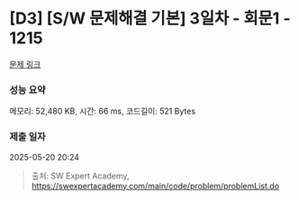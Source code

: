 # [D3] [S/W 문제해결 기본] 3일차 - 회문1 - 1215 

[문제 링크](https://swexpertacademy.com/main/code/problem/problemDetail.do?contestProbId=AV14QpAaAAwCFAYi) 

### 성능 요약

메모리: 52,480 KB, 시간: 66 ms, 코드길이: 521 Bytes

### 제출 일자

2025-05-20 20:24



> 출처: SW Expert Academy, https://swexpertacademy.com/main/code/problem/problemList.do